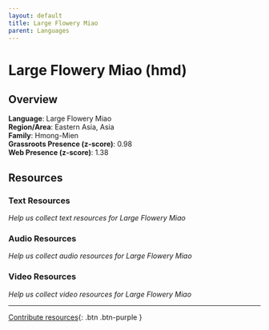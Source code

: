 ```yaml
---
layout: default
title: Large Flowery Miao
parent: Languages
---
```


# Large Flowery Miao (hmd)

## Overview

**Language**: Large Flowery Miao  
**Region/Area**: Eastern Asia, Asia  
**Family**: Hmong-Mien  
**Grassroots Presence (z-score)**: 0.98  
**Web Presence (z-score)**: 1.38  

## Resources

### Text Resources
*Help us collect text resources for Large Flowery Miao*

### Audio Resources
*Help us collect audio resources for Large Flowery Miao*

### Video Resources
*Help us collect video resources for Large Flowery Miao*

---

[Contribute resources](https://forms.office.com/e/1SfLJx3u1r){: .btn .btn-purple }
